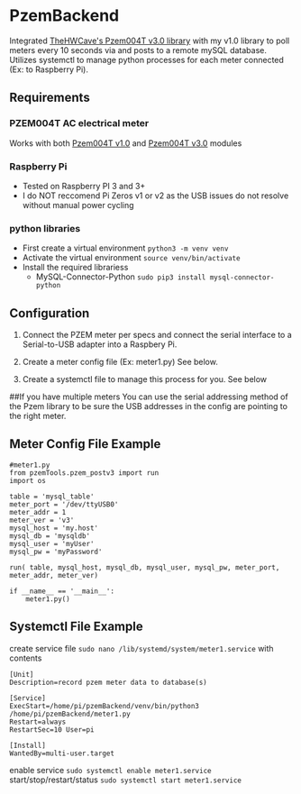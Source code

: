 # PzemBackend

Integrated [TheHWCave's Pzem004T v3.0 library](https://github.com/TheHWcave/Peacefair-PZEM-004T-) with my v1.0 library to poll meters every 10 seconds via and posts to a remote mySQL database. Utilizes systemctl to manage python processes for each meter connected (Ex: to Raspberry Pi).

## Requirements

### PZEM004T AC electrical meter

Works with both [Pzem004T v1.0](https://innovatorsguru.com/ac-digital-multifunction-meter-using-pzem-004t/) and [Pzem004T v3.0](https://innovatorsguru.com/pzem-004t-v3/) modules

### Raspberry Pi

- Tested on Raspberry PI 3 and 3+
- I do NOT reccomend Pi Zeros v1 or v2 as the USB issues do not resolve without manual power cycling

### python libraries

- First create a virtual environment `python3 -m venv venv`
- Activate the virtual environment `source venv/bin/activate`
- Install the required librariess
  - MySQL-Connector-Python `sudo pip3 install mysql-connector-python`

## Configuration

1. Connect the PZEM meter per specs and connect the serial interface to a Serial-to-USB adapter into a Raspbery Pi.

2. Create a meter config file (Ex: meter1.py) See below.

3. Create a systemctl file to manage this process for you. See below

##If you have multiple meters
You can use the serial addressing method of the Pzem library to be sure the USB addresses in the config are pointing to the right meter.

## Meter Config File Example

```
#meter1.py
from pzemTools.pzem_postv3 import run
import os

table = 'mysql_table'
meter_port = '/dev/ttyUSB0'
meter_addr = 1
meter_ver = 'v3'
mysql_host = 'my.host'
mysql_db = 'mysqldb'
mysql_user = 'myUser'
mysql_pw = 'myPassword'

run( table, mysql_host, mysql_db, mysql_user, mysql_pw, meter_port, meter_addr, meter_ver)

if __name__ == '__main__':
    meter1.py()
```

## Systemctl File Example

create service file
`sudo nano /lib/systemd/system/meter1.service`
with contents

```
[Unit]
Description=record pzem meter data to database(s)

[Service]
ExecStart=/home/pi/pzemBackend/venv/bin/python3 /home/pi/pzemBackend/meter1.py
Restart=always
RestartSec=10 User=pi

[Install]
WantedBy=multi-user.target
```

enable service
`sudo systemctl enable meter1.service`
start/stop/restart/status
`sudo systemctl start meter1.service`
